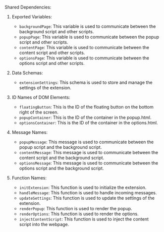 Shared Dependencies:

1. Exported Variables: 
   - `backgroundPage`: This variable is used to communicate between the background script and other scripts.
   - `popupPage`: This variable is used to communicate between the popup script and other scripts.
   - `contentPage`: This variable is used to communicate between the content script and other scripts.
   - `optionsPage`: This variable is used to communicate between the options script and other scripts.

2. Data Schemas: 
   - `extensionSettings`: This schema is used to store and manage the settings of the extension.

3. ID Names of DOM Elements: 
   - `floatingButton`: This is the ID of the floating button on the bottom right of the screen.
   - `popupContainer`: This is the ID of the container in the popup.html.
   - `optionsContainer`: This is the ID of the container in the options.html.

4. Message Names: 
   - `popupMessage`: This message is used to communicate between the popup script and the background script.
   - `contentMessage`: This message is used to communicate between the content script and the background script.
   - `optionsMessage`: This message is used to communicate between the options script and the background script.

5. Function Names: 
   - `initExtension`: This function is used to initialize the extension.
   - `handleMessage`: This function is used to handle incoming messages.
   - `updateSettings`: This function is used to update the settings of the extension.
   - `renderPopup`: This function is used to render the popup.
   - `renderOptions`: This function is used to render the options.
   - `injectContentScript`: This function is used to inject the content script into the webpage.
